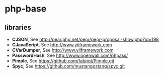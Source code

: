 php-base
=========



## libraries


- **CJSON**, See <http://pear.php.net/pepr/pepr-proposal-show.php?id=198>
- **CJavaScript**, See <http://www.yiiframework.com>
- **CVarDumper**, See <http://www.yiiframework.com>
- **PasswordHash**, See <http://www.openwall.com/phpass/>
- **Pimple**, See <https://github.com/fabpot/Pimple.git>
- **Spyc**, See <https://github.com/mustangostang/spyc.git>


